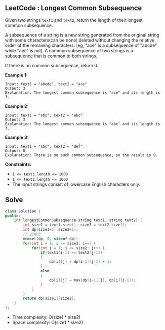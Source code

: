 ## LeetCode : Longest Common Subsequence

Given two strings `text1` and `text2`, return the length of their longest common subsequence.

A subsequence of a string is a new string generated from the original string with some characters(can be none) deleted without changing the relative order of the remaining characters. (eg, "ace" is a subsequence of "abcde" while "aec" is not). A common subsequence of two strings is a subsequence that is common to both strings.

If there is no common subsequence, return 0.

**Example 1:**

```
Input: text1 = "abcde", text2 = "ace" 
Output: 3  
Explanation: The longest common subsequence is "ace" and its length is 3.
```

**Example 2:**

```
Input: text1 = "abc", text2 = "abc"
Output: 3
Explanation: The longest common subsequence is "abc" and its length is 3.
```

**Example 3:**

```
Input: text1 = "abc", text2 = "def"
Output: 0
Explanation: There is no such common subsequence, so the result is 0.
```

**Constraints:**

* `1 <= text1.length <= 1000`
* `1 <= text2.length <= 1000`
* The input strings consist of lowercase English characters only.


## Solve

```c++
class Solution {
public:
    int longestCommonSubsequence(string text1, string text2) {
        int size1 = text1.size(), size2 = text2.size();
        int dp[size1+1][size2+1];
        // 初始化
        memset(dp, 0, sizeof dp);
        for(int i = 1; i <= size1; i++) {
            for(int j = 1; j <= size2; j++) {
                if(text1[i-1] == text2[j-1]) 
                {
                    dp[i][j] = dp[i-1][j-1] + 1;
                }
                else
                {
                    dp[i][j] = max(dp[i-1][j], dp[i][j-1]);
                }
            }
        }
        return dp[size1][size2];
    }
};
```

* Time complexity: O(size1 * size2)
* Space complexity: O(size1 * size2)


